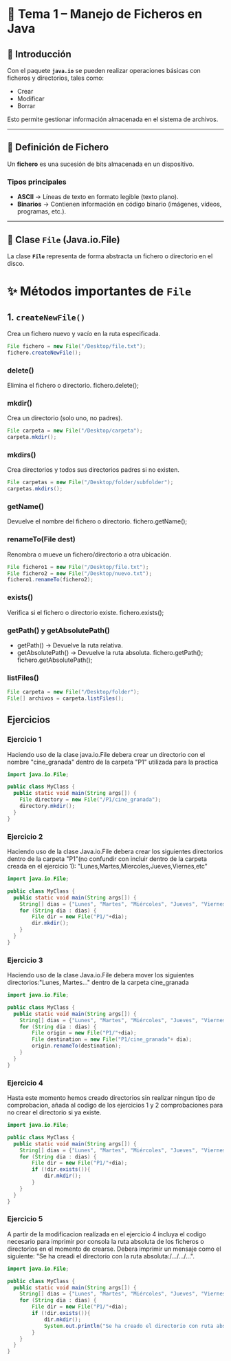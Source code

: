 # 📘 Tema 1 – Manejo de Ficheros en Java

## 🔹 Introducción
Con el paquete **`java.io`** se pueden realizar operaciones básicas con ficheros y directorios, tales como:
- Crear  
- Modificar  
- Borrar  

Esto permite gestionar información almacenada en el sistema de archivos.

---

## 🔹 Definición de Fichero
Un **fichero** es una sucesión de bits almacenada en un dispositivo.  

### Tipos principales
- **ASCII** → Líneas de texto en formato legible (texto plano).  
- **Binarios** → Contienen información en código binario (imágenes, vídeos, programas, etc.).  

---

## 🔹 Clase `File` (Java.io.File)
La clase **`File`** representa de forma abstracta un fichero o directorio en el disco.  

# ✨ Métodos importantes de `File`

## 1. `createNewFile()`
Crea un fichero nuevo y vacío en la ruta especificada.  
```java
File fichero = new File("/Desktop/file.txt");
fichero.createNewFile();
```
### delete() 
Elimina el fichero o directorio.
fichero.delete();

### mkdir()
Crea un directorio (solo uno, no padres).
```java
File carpeta = new File("/Desktop/carpeta");
carpeta.mkdir();
```

### mkdirs()
Crea directorios y todos sus directorios padres si no existen.
```java
File carpetas = new File("/Desktop/folder/subfolder");
carpetas.mkdirs();
```
### getName()
Devuelve el nombre del fichero o directorio.
fichero.getName();

### renameTo(File dest)
Renombra o mueve un fichero/directorio a otra ubicación.
```java
File fichero1 = new File("/Desktop/file.txt");
File fichero2 = new File("/Desktop/nuevo.txt");
fichero1.renameTo(fichero2);
```
### exists()
Verifica si el fichero o directorio existe.
fichero.exists();
### getPath() y getAbsolutePath()
- getPath() → Devuelve la ruta relativa.
- getAbsolutePath() → Devuelve la ruta absoluta.
fichero.getPath();
fichero.getAbsolutePath();

### listFiles()
```java
File carpeta = new File("/Desktop/folder");
File[] archivos = carpeta.listFiles();
```
## Ejercicios
### Ejercicio 1
Haciendo uso de la clase java.io.File debera crear un directorio con el nombre "cine_granada" dentro de la carpeta "P1" utilizada para la practica
```java
import java.io.File;

public class MyClass {
  public static void main(String args[]) {
    File directory = new File("/P1/cine_granada");
    directory.mkdir();
  }
}
```
### Ejercicio 2
Haciendo uso de la clase Java.io.File debera crear los siguientes directorios dentro de la carpeta "P1"(no confundir con incluir dentro de la carpeta creada en el ejercicio 1): "Lunes,Martes,Miercoles,Jueves,Viernes,etc" 
```java 
import java.io.File;

public class MyClass {
  public static void main(String args[]) {
    String[] dias = {"Lunes", "Martes", "Miércoles", "Jueves", "Viernes", "Sábado", "Domingo"};
    for (String dia : dias) {
        File dir = new File("P1/"+dia);
        dir.mkdir();
    }
  }
}
```
### Ejercicio 3
Haciendo uso de la clase Java.io.File debera mover los siguientes directorios:"Lunes, Martes..." dentro de la carpeta cine_granada
```java
import java.io.File;

public class MyClass {
  public static void main(String args[]) {
    String[] dias = {"Lunes", "Martes", "Miércoles", "Jueves", "Viernes", "Sábado", "Domingo"};
    for (String dia : dias) {
        File origin = new File("P1/"+dia);
        File destination = new File("P1/cine_granada"+ dia);
        origin.renameTo(destination);
    }
  }
}
```
### Ejercicio 4
Hasta este momento hemos creado directorios sin realizar ningun tipo de comprobacion, añada al codigo de los ejercicios 1 y 2 comprobaciones para no crear el directorio si ya existe.
```java
import java.io.File;

public class MyClass {
  public static void main(String args[]) {
    String[] dias = {"Lunes", "Martes", "Miércoles", "Jueves", "Viernes", "Sábado", "Domingo"};
    for (String dia : dias) {
        File dir = new File("P1/"+dia);
        if (!dir.exists()){
            dir.mkdir();
        }
    }
  }
}
```
### Ejercicio 5
A partir de la modificacion realizada en el ejercicio 4 incluya el codigo necesario para imprimir por consola la ruta absoluta de los ficheros o directorios en el momento de crearse. Debera imprimir un mensaje como el siguiente: "Se ha creadi el directorio con la ruta absoluta:/.../.../...".
```java
import java.io.File;

public class MyClass {
  public static void main(String args[]) {
    String[] dias = {"Lunes", "Martes", "Miércoles", "Jueves", "Viernes", "Sábado", "Domingo"};
    for (String dia : dias) {
        File dir = new File("P1/"+dia);
        if (!dir.exists()){
            dir.mkdir();
            System.out.println("Se ha creado el directorio con ruta absoluta:"+ dir.getAbsolutePath());
        }
    }
  }
}
```


